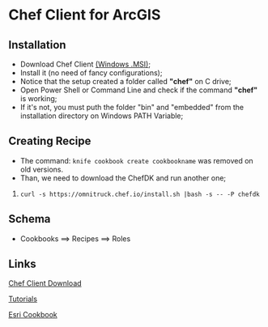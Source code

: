 # Chef Client for ArcGIS

## Installation
- Download Chef Client [(Windows .MSI)](https://downloads.chef.io/chef/14.5.33#windows);
- Install it (no need of fancy configurations);
- Notice that the setup created a folder called <b>"chef"</b> on C drive;
- Open Power Shell or Command Line and check if the command <b>"chef"</b> is working;
- If it's not, you must puth the folder "bin" and "embedded" from the installation directory on Windows PATH Variable;

## Creating Recipe
- The command: ```knife cookbook create cookbookname``` was removed on old versions. 
- Than, we need to download the ChefDK and run another one;

1. ```curl -s https://omnitruck.chef.io/install.sh |bash -s -- -P chefdk```

## Schema 
- Cookbooks ==> Recipes ==> Roles

## Links 
[Chef Client Download](https://downloads.chef.io/chef/14.5.33#windows)

[Tutorials](https://learn.chef.io/tracks/infrastructure-automation/)

[Esri Cookbook](https://github.com/Esri/arcgis-cookbook)
